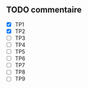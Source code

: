 ## TODO commentaire

- [x] TP1
- [x] TP2
- [ ] TP3
- [ ] TP4
- [ ] TP5
- [ ] TP6
- [ ] TP7
- [ ] TP8
- [ ] TP9
